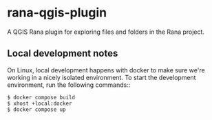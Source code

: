 # rana-qgis-plugin

A QGIS Rana plugin for exploring files and folders in the Rana project.

Local development notes
-----------------------

On Linux, local development happens with docker to make sure we're working in a nicely
isolated environment. To start the development environment, run the following commands::

    $ docker compose build
    $ xhost +local:docker
    $ docker compose up
